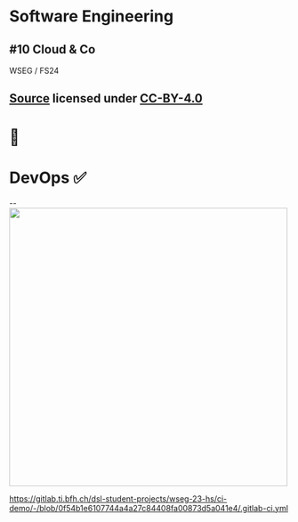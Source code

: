 # Software Engineering

## #10 Cloud & Co

WSEG / FS24

[Source](https://github.com/digital-sustainability/module-wseg/tree/24/fs/docs/slides/content/10) licensed under [CC-BY-4.0](https://github.com/digital-sustainability/module-wseg/blob/main/LICENSE)
--
# 👀

# DevOps ✅
--
<img src="https://miro.medium.com/v2/resize:fit:2000/format:webp/1*57INuyf56018l0Y_Pel0ig.png" height="500px" />

https://gitlab.ti.bfh.ch/dsl-student-projects/wseg-23-hs/ci-demo/-/blob/0f54b1e6107744a4a27c84408fa00873d5a041e4/.gitlab-ci.yml